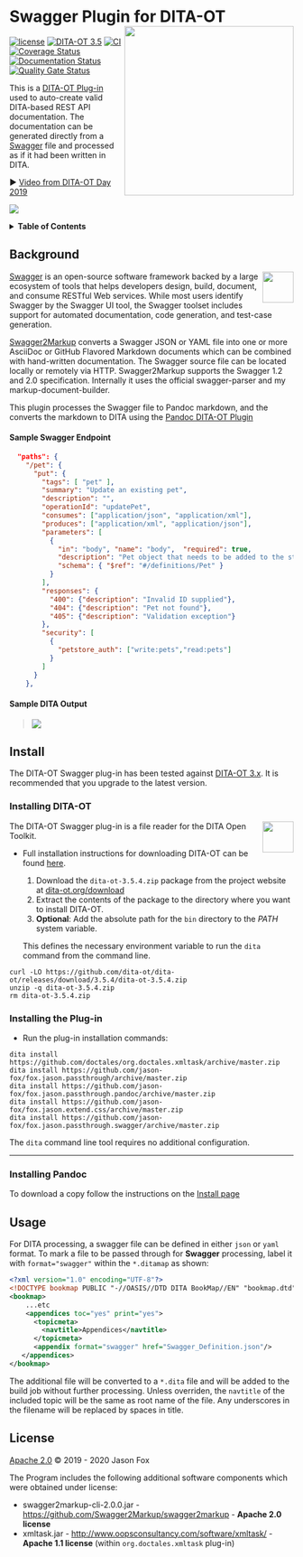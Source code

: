# Swagger Plugin for DITA-OT [<img src="https://jason-fox.github.io/fox.jason.passthrough.swagger/swagger.png" align="right" width="300">](http://swaggerdita-ot.rtfd.io/)

[![license](https://img.shields.io/github/license/jason-fox/fox.jason.passthrough.swagger.svg)](http://www.apache.org/licenses/LICENSE-2.0)
[![DITA-OT 3.5](https://img.shields.io/badge/DITA--OT-3.5-blue.svg)](http://www.dita-ot.org/3.5)
[![CI](https://github.com/jason-fox/fox.jason.passthrough.swagger/workflows/CI/badge.svg)](https://github.com/jason-fox/fox.jason.passthrough.swagger/actions?query=workflow%3ACI)
[![Coverage Status](https://coveralls.io/repos/github/jason-fox/fox.jason.passthrough.swagger/badge.svg?branch=master)](https://coveralls.io/github/jason-fox/fox.jason.passthrough.swagger?branch=master)
[![Documentation Status](https://readthedocs.org/projects/swaggerdita-ot/badge/?version=latest)](https://swaggerdita-ot.readthedocs.io/en/latest/?badge=latest)
[![Quality Gate Status](https://sonarcloud.io/api/project_badges/measure?project=fox.jason.passthrough.swagger&metric=alert_status)](https://sonarcloud.io/dashboard?id=fox.jason.passthrough.swagger)

This is a [DITA-OT Plug-in](https://www.dita-ot.org/plugins) used to auto-create valid DITA-based REST API
documentation. The documentation can be generated directly from a [Swagger](https://github.com/swagger-api) file and
processed as if it had been written in DITA.

:arrow_forward: [Video from DITA-OT Day 2019](https://youtu.be/cd7XThpkivw)

[![](https://jason-fox.github.io/fox.jason.passthrough.swagger/nothing-video.png)](https://youtu.be/cd7XThpkivw)

<details>
<summary><strong>Table of Contents</strong></summary>

-   [Background](#background)
-   [Install](#install)
    -   [Installing DITA-OT](#installing-dita-ot)
    -   [Installing the Plug-in](#installing-the-plug-in)
    -   [Installing Pandoc](#installing-pandoc)
-   [Usage](#usage)
-   [License](#license)

</details>

## Background

[<img src="https://swagger.io/swagger/media/assets/images/swagger_logo.svg" align="right" height="55">](http://swagger.io/)

[Swagger](https://swagger.io/) is an open-source software framework backed by a large ecosystem of tools that helps
developers design, build, document, and consume RESTful Web services. While most users identify Swagger by the Swagger
UI tool, the Swagger toolset includes support for automated documentation, code generation, and test-case generation.

[Swagger2Markup](https://github.com/Swagger2Markup/swagger2markup) converts a Swagger JSON or YAML file into one or more
AsciiDoc or GitHub Flavored Markdown documents which can be combined with hand-written documentation. The Swagger source
file can be located locally or remotely via HTTP. Swagger2Markup supports the Swagger 1.2 and 2.0 specification.
Internally it uses the official swagger-parser and my markup-document-builder.

This plugin processes the Swagger file to Pandoc markdown, and the converts the markdown to DITA using the
[Pandoc DITA-OT Plugin](https://github.com/jason-fox/fox.jason.passthrough.pandoc)

#### Sample Swagger Endpoint

```json
  "paths": {
    "/pet": {
      "put": {
        "tags": [ "pet" ],
        "summary": "Update an existing pet",
        "description": "",
        "operationId": "updatePet",
        "consumes": ["application/json", "application/xml"],
        "produces": ["application/xml", "application/json"],
        "parameters": [
          {
            "in": "body", "name": "body",  "required": true,
            "description": "Pet object that needs to be added to the store",
            "schema": { "$ref": "#/definitions/Pet" }
          }
        ],
        "responses": {
          "400": {"description": "Invalid ID supplied"},
          "404": {"description": "Pet not found"},
          "405": {"description": "Validation exception"}
        },
        "security": [
          {
            "petstore_auth": ["write:pets","read:pets"]
          }
        ]
      }
    },
```

#### Sample DITA Output

> ![](https://jason-fox.github.io/fox.jason.passthrough.swagger/request-formatted.png)

## Install

The DITA-OT Swagger plug-in has been tested against [DITA-OT 3.x](http://www.dita-ot.org/download). It is recommended
that you upgrade to the latest version.

### Installing DITA-OT

<a href="https://www.dita-ot.org"><img src="https://www.dita-ot.org/images/dita-ot-logo.svg" align="right" height="55"></a>

The DITA-OT Swagger plug-in is a file reader for the DITA Open Toolkit.

-   Full installation instructions for downloading DITA-OT can be found
    [here](https://www.dita-ot.org/3.5.4/topics/installing-client.html).

    1.  Download the `dita-ot-3.5.4.zip` package from the project website at
        [dita-ot.org/download](https://www.dita-ot.org/download)
    2.  Extract the contents of the package to the directory where you want to install DITA-OT.
    3.  **Optional**: Add the absolute path for the `bin` directory to the _PATH_ system variable.

    This defines the necessary environment variable to run the `dita` command from the command line.

```console
curl -LO https://github.com/dita-ot/dita-ot/releases/download/3.5.4/dita-ot-3.5.4.zip
unzip -q dita-ot-3.5.4.zip
rm dita-ot-3.5.4.zip
```

### Installing the Plug-in

-   Run the plug-in installation commands:

```console
dita install https://github.com/doctales/org.doctales.xmltask/archive/master.zip
dita install https://github.com/jason-fox/fox.jason.passthrough/archive/master.zip
dita install https://github.com/jason-fox/fox.jason.passthrough.pandoc/archive/master.zip
dita install https://github.com/jason-fox/fox.jason.extend.css/archive/master.zip
dita install https://github.com/jason-fox/fox.jason.passthrough.swagger/archive/master.zip
```

The `dita` command line tool requires no additional configuration.

---

### Installing Pandoc

To download a copy follow the instructions on the [Install page](https://github.com/jgm/pandoc/blob/master/INSTALL.md)

## Usage

For DITA processing, a swagger file can be defined in either `json` or `yaml` format.
To mark a file to be passed through for **Swagger** processing, label it with `format="swagger"` within the `*.ditamap`
as shown:

```xml
<?xml version="1.0" encoding="UTF-8"?>
<!DOCTYPE bookmap PUBLIC "-//OASIS//DTD DITA BookMap//EN" "bookmap.dtd">
<bookmap>
    ...etc
    <appendices toc="yes" print="yes">
      <topicmeta>
        <navtitle>Appendices</navtitle>
      </topicmeta>
      <appendix format="swagger" href="Swagger_Definition.json"/>
   </appendices>
</bookmap>
```

The additional file will be converted to a `*.dita` file and will be added to the build job without further processing.
Unless overriden, the `navtitle` of the included topic will be the same as root name of the file. Any underscores in the
filename will be replaced by spaces in title.

## License

[Apache 2.0](LICENSE) © 2019 - 2020 Jason Fox

The Program includes the following additional software components which were obtained under license:

-   swagger2markup-cli-2.0.0.jar - https://github.com/Swagger2Markup/swagger2markup - **Apache 2.0 license**
-   xmltask.jar - http://www.oopsconsultancy.com/software/xmltask/ - **Apache 1.1 license** (within
    `org.doctales.xmltask` plug-in)
